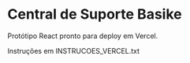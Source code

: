 # Central de Suporte Basike

Protótipo React pronto para deploy em Vercel.

Instruções em INSTRUCOES_VERCEL.txt